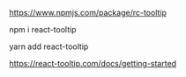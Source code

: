 https://www.npmjs.com/package/rc-tooltip

npm i react-tooltip

yarn add react-tooltip

https://react-tooltip.com/docs/getting-started
